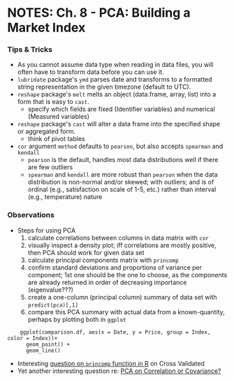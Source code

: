 # NOTES: Ch. 8 - PCA: Building a Market Index

### Tips & Tricks 
- As you cannot assume data type when reading in data files, you will often have to transform data before you can use it.
- `lubridate` package's `ymd` parses date and transforms to a formatted string representation in the given timezone (default to UTC).
- `reshape` package's `melt` melts an object (data.frame, array, list) into a form that is easy to `cast`.
   - specify which fields are fixed (Identifier variables) and numerical (Measured variables)
- `reshape` package's `cast` will alter a data frame into the specified shape or aggregated form.
   - think of pivot tables
- `cor` argument `method` defaults to `pearson`, but also accepts `spearman` and `kendall`
   - `pearson` is the default, handles most data distributions well if there are few outliers
   - `spearman` and `kendall` are more robust than `pearson` when the data distribution is non-normal and/or skewed; with outliers; and is of ordinal (e.g., satisfaction on scale of 1-5, etc.) rather than interval (e.g., temperature) nature

### Observations
- Steps for using PCA
  1. calculate correlations between columns in data matrix with `cor`
  2. visually inspect a density plot; iff correlations are mostly positive, then PCA should work for given data set
  3. calculate principal components matrix with `princomp`
  4. confirm standard deviations and proportions of variance per component; 1st one should be the one to choose, as the components are already returned in order of decreasing importance (eigenvalue???)
  5. create a one-column (principal column) summary of data set with `predict(pca)[,1]`
  6. compare this PCA summary with actual data from a known-quantity, perhaps by plotting both in `ggplot`
```
    ggplot(comparison.df, aes(x = Date, y = Price, group = Index, color = Index))+
      geom_point() +
      geom_line()
```
- Interesting [question on `princomp` function in R](http://stats.stackexchange.com/questions/32901/do-components-of-pca-really-represent-percentage-of-variance-can-they-sum-to-mo) on Cross Validated
- Yet another interesting question re: [PCA on Correlation or Covariance?](http://stats.stackexchange.com/questions/53/pca-on-correlation-or-covariance)

